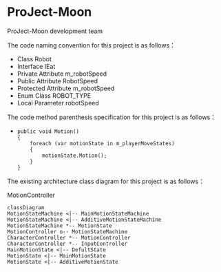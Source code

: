 # ProJect-Moon
ProJect-Moon development team

The code naming convention for this project is as follows：

- Class                                                          Robot
- Interface                                                   IEat
- Private Attribute                                     m_robotSpeed
- Public Attribute                                       RobotSpeed
- Protected Attribute                                m_robotSpeed
- Enum Class                                              ROBOT_TYPE
- Local Parameter                                      robotSpeed



The code method parenthesis specification for this project is as follows：

- ```
  public void Motion()
  {
      foreach (var motionState in m_playerMoveStates)
      {
          motionState.Motion();
      }
  }
  ```



The existing architecture class diagram for this project is as follows：



MotionController

```mermaid
classDiagram
MotionStateMachine <|-- MainMotionStateMachine
MotionStateMachine <|-- AdditiveMotionStateMachine
MotionStateMachine *-- MotionState
MotionController o-- MotionStateMachine
CharacterController *-- MotionController
CharacterController *-- InputController
MainMotionState <|-- DefultState
MotionState <|-- MainMotionState
MotionState <|-- AdditiveMotionState
```
